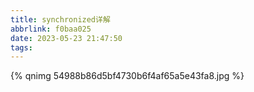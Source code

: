 ```yaml
---
title: synchronized详解
abbrlink: f0baa025
date: 2023-05-23 21:47:50
tags:
---
```


{% qnimg 54988b86d5bf4730b6f4af65a5e43fa8.jpg %}

